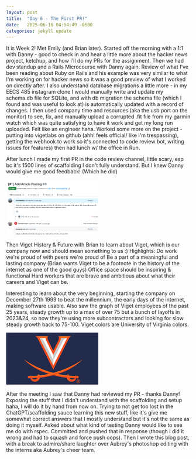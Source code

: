 ```yaml
---
layout: post
title:  "Day 6 - The First PR!"
date:   2025-06-16 04:54:49 -0600
categories: jekyll update
---
```


It is Week 2! Met Emily (and Brian later). Started off the morning with a 1:1 with Danny - good to check in and hear a little more about the hacker news project, ketchup, and how I'll do my PRs for the assignment. Then we had dev standup and a Rails Microcourse with Danny again. Review of what I've been reading about Ruby on Rails and his example was very similar to what I'm working on for hacker news so it was a good preview of what I worked on directly after. I also understand database migrations a little more - in my EECS 485 instagram clone I would manually write and update my schema.db file for SQLite, and with db migration the schema file (which I found and was useful to look at) is automatically updated with a record of changes. I then used company time and resources (aka the usb port on the monitor) to see, fix, and manually upload a corrupted .fit file from my garmin watch which was quite satisfying to have it work and get my long run uploaded. Felt like an engineer haha. Worked some more on the project - putting into vigetlabs on github (ahh! feels official/ like I'm trespassing), getting the webhook to work so it's connected to code review bot, writing issues for features) then had lunch w/ the office in Run. 

After lunch I made my first PR in the code review channel, little scary, esp bc it's 1500 lines of scaffolding I don't fully understand. But I knew Danny would give me good feedback! (Which he did)

<img src="/assets/images/day6_pr.png"
 style="width:50%;" />

Then Viget History & Future with Brian to learn about Viget, which is our company now and should mean something to us :) 
Highlights: Do work we're proud of with peers we're proud of
Be a part of a meaningful and lasting company (Brian wants Viget to be a footnote in the history of the internet as one of the good guys)
Office space should be inspiring & functional
Hard workers that are brave and ambitious about what their careers and Viget can be.

Interesting to learn about the very beginning, starting the company on December 27th 1999 to beat the millennium, the early days of the internet, making software usable. Also saw the graph of Viget employees of the past 25 years, steady growth up to a max of over 75 but a bunch of layoffs in 2023&24, so now they're using more subcontractors and looking for slow steady growth back to 75-100. Viget colors are University of Virginia colors.

<img src="/assets/images/day6_uvalogo.png"
 style="width:50%;" />

After the meeting I saw that Danny had reviewed my PR - thanks Danny! Exposing the stuff that I didn't understand with the scaffolding and setup haha, I will do it by hand from now on. Trying to not get too lost in the ChatGPT/scaffolding sauce learning this new stuff, like it's give me somewhat correct answers that I mostly understand but it's not the same as doing it myself. Asked about what kind of testing Danny would like to see me do with rspec. Committed and pushed that in response (though I did it wrong and had to squash and force push oops). Then I wrote this blog post, with a break to admire/share laughter over Aubrey's photoshop editing with the interns aka Aubrey's cheer team.